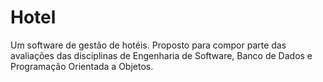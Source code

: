 # Hotel
Um software de gestão de hotéis. Proposto para compor parte das avaliações das disciplinas de Engenharia de Software, Banco de Dados e Programação Orientada a Objetos.
